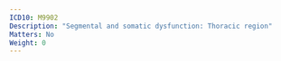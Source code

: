 ```yaml
---
ICD10: M9902
Description: "Segmental and somatic dysfunction: Thoracic region"
Matters: No
Weight: 0
---
```


